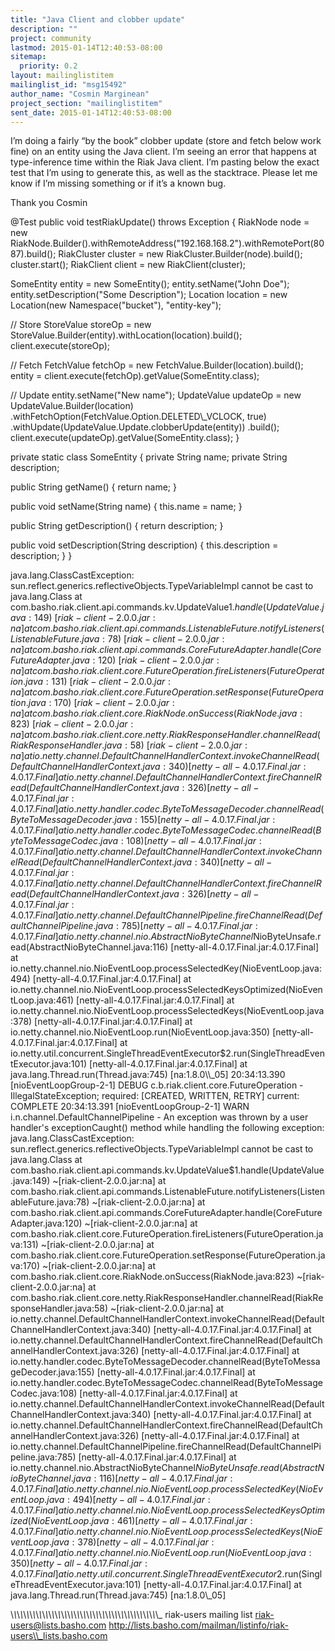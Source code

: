 ```yaml
---
title: "Java Client and clobber update"
description: ""
project: community
lastmod: 2015-01-14T12:40:53-08:00
sitemap:
  priority: 0.2
layout: mailinglistitem
mailinglist_id: "msg15492"
author_name: "Cosmin Marginean"
project_section: "mailinglistitem"
sent_date: 2015-01-14T12:40:53-08:00
---
```



I’m doing a fairly “by the book” clobber update (store and fetch below work 
fine) on an entity using the Java client. I’m seeing an error that happens at 
type-inference time within the Riak Java client. I’m pasting below the exact 
test that I’m using to generate this, as well as the stacktrace. Please let me 
know if I’m missing something or if it’s a known bug.

Thank you
Cosmin

@Test
public void testRiakUpdate() throws Exception {
RiakNode node = new 
RiakNode.Builder().withRemoteAddress("192.168.168.2").withRemotePort(8087).build();
RiakCluster cluster = new RiakCluster.Builder(node).build();
cluster.start();
RiakClient client = new RiakClient(cluster);

SomeEntity entity = new SomeEntity();
entity.setName("John Doe");
entity.setDescription("Some Description");
Location location = new Location(new Namespace("bucket"), "entity-key");

// Store
StoreValue storeOp = new 
StoreValue.Builder(entity).withLocation(location).build();
client.execute(storeOp);

// Fetch
FetchValue fetchOp = new FetchValue.Builder(location).build();
entity = client.execute(fetchOp).getValue(SomeEntity.class);

// Update
entity.setName("New name");
UpdateValue updateOp = new UpdateValue.Builder(location)
.withFetchOption(FetchValue.Option.DELETED\\_VCLOCK, true)
.withUpdate(UpdateValue.Update.clobberUpdate(entity))
.build();
client.execute(updateOp).getValue(SomeEntity.class);
}

private static class SomeEntity {
private String name;
private String description;

public String getName() {
return name;
}

public void setName(String name) {
this.name = name;
}

public String getDescription() {
return description;
}

public void setDescription(String description) {
this.description = description;
}
}



java.lang.ClassCastException: 
sun.reflect.generics.reflectiveObjects.TypeVariableImpl cannot be cast to 
java.lang.Class at 
com.basho.riak.client.api.commands.kv.UpdateValue$1.handle(UpdateValue.java:149)
 ~[riak-client-2.0.0.jar:na] at 
com.basho.riak.client.api.commands.ListenableFuture.notifyListeners(ListenableFuture.java:78)
 ~[riak-client-2.0.0.jar:na] at 
com.basho.riak.client.api.commands.CoreFutureAdapter.handle(CoreFutureAdapter.java:120)
 ~[riak-client-2.0.0.jar:na] at 
com.basho.riak.client.core.FutureOperation.fireListeners(FutureOperation.java:131)
 ~[riak-client-2.0.0.jar:na] at 
com.basho.riak.client.core.FutureOperation.setResponse(FutureOperation.java:170)
 ~[riak-client-2.0.0.jar:na] at 
com.basho.riak.client.core.RiakNode.onSuccess(RiakNode.java:823) 
~[riak-client-2.0.0.jar:na] at 
com.basho.riak.client.core.netty.RiakResponseHandler.channelRead(RiakResponseHandler.java:58)
 ~[riak-client-2.0.0.jar:na] at 
io.netty.channel.DefaultChannelHandlerContext.invokeChannelRead(DefaultChannelHandlerContext.java:340)
 [netty-all-4.0.17.Final.jar:4.0.17.Final] at 
io.netty.channel.DefaultChannelHandlerContext.fireChannelRead(DefaultChannelHandlerContext.java:326)
 [netty-all-4.0.17.Final.jar:4.0.17.Final] at 
io.netty.handler.codec.ByteToMessageDecoder.channelRead(ByteToMessageDecoder.java:155)
 [netty-all-4.0.17.Final.jar:4.0.17.Final] at 
io.netty.handler.codec.ByteToMessageCodec.channelRead(ByteToMessageCodec.java:108)
 [netty-all-4.0.17.Final.jar:4.0.17.Final] at 
io.netty.channel.DefaultChannelHandlerContext.invokeChannelRead(DefaultChannelHandlerContext.java:340)
 [netty-all-4.0.17.Final.jar:4.0.17.Final] at 
io.netty.channel.DefaultChannelHandlerContext.fireChannelRead(DefaultChannelHandlerContext.java:326)
 [netty-all-4.0.17.Final.jar:4.0.17.Final] at 
io.netty.channel.DefaultChannelPipeline.fireChannelRead(DefaultChannelPipeline.java:785)
 [netty-all-4.0.17.Final.jar:4.0.17.Final] at 
io.netty.channel.nio.AbstractNioByteChannel$NioByteUnsafe.read(AbstractNioByteChannel.java:116)
 [netty-all-4.0.17.Final.jar:4.0.17.Final] at 
io.netty.channel.nio.NioEventLoop.processSelectedKey(NioEventLoop.java:494) 
[netty-all-4.0.17.Final.jar:4.0.17.Final] at 
io.netty.channel.nio.NioEventLoop.processSelectedKeysOptimized(NioEventLoop.java:461)
 [netty-all-4.0.17.Final.jar:4.0.17.Final] at 
io.netty.channel.nio.NioEventLoop.processSelectedKeys(NioEventLoop.java:378) 
[netty-all-4.0.17.Final.jar:4.0.17.Final] at 
io.netty.channel.nio.NioEventLoop.run(NioEventLoop.java:350) 
[netty-all-4.0.17.Final.jar:4.0.17.Final] at 
io.netty.util.concurrent.SingleThreadEventExecutor$2.run(SingleThreadEventExecutor.java:101)
 [netty-all-4.0.17.Final.jar:4.0.17.Final] at 
java.lang.Thread.run(Thread.java:745) [na:1.8.0\\_05] 20:34:13.390 
[nioEventLoopGroup-2-1] DEBUG c.b.riak.client.core.FutureOperation - 
IllegalStateException; required: [CREATED, WRITTEN, RETRY] current: COMPLETE 
20:34:13.391 [nioEventLoopGroup-2-1] WARN i.n.channel.DefaultChannelPipeline - 
An exception was thrown by a user handler's exceptionCaught() method while 
handling the following exception: java.lang.ClassCastException: 
sun.reflect.generics.reflectiveObjects.TypeVariableImpl cannot be cast to 
java.lang.Class at 
com.basho.riak.client.api.commands.kv.UpdateValue$1.handle(UpdateValue.java:149)
 ~[riak-client-2.0.0.jar:na] at 
com.basho.riak.client.api.commands.ListenableFuture.notifyListeners(ListenableFuture.java:78)
 ~[riak-client-2.0.0.jar:na] at 
com.basho.riak.client.api.commands.CoreFutureAdapter.handle(CoreFutureAdapter.java:120)
 ~[riak-client-2.0.0.jar:na] at 
com.basho.riak.client.core.FutureOperation.fireListeners(FutureOperation.java:131)
 ~[riak-client-2.0.0.jar:na] at 
com.basho.riak.client.core.FutureOperation.setResponse(FutureOperation.java:170)
 ~[riak-client-2.0.0.jar:na] at 
com.basho.riak.client.core.RiakNode.onSuccess(RiakNode.java:823) 
~[riak-client-2.0.0.jar:na] at 
com.basho.riak.client.core.netty.RiakResponseHandler.channelRead(RiakResponseHandler.java:58)
 ~[riak-client-2.0.0.jar:na] at 
io.netty.channel.DefaultChannelHandlerContext.invokeChannelRead(DefaultChannelHandlerContext.java:340)
 [netty-all-4.0.17.Final.jar:4.0.17.Final] at 
io.netty.channel.DefaultChannelHandlerContext.fireChannelRead(DefaultChannelHandlerContext.java:326)
 [netty-all-4.0.17.Final.jar:4.0.17.Final] at 
io.netty.handler.codec.ByteToMessageDecoder.channelRead(ByteToMessageDecoder.java:155)
 [netty-all-4.0.17.Final.jar:4.0.17.Final] at 
io.netty.handler.codec.ByteToMessageCodec.channelRead(ByteToMessageCodec.java:108)
 [netty-all-4.0.17.Final.jar:4.0.17.Final] at 
io.netty.channel.DefaultChannelHandlerContext.invokeChannelRead(DefaultChannelHandlerContext.java:340)
 [netty-all-4.0.17.Final.jar:4.0.17.Final] at 
io.netty.channel.DefaultChannelHandlerContext.fireChannelRead(DefaultChannelHandlerContext.java:326)
 [netty-all-4.0.17.Final.jar:4.0.17.Final] at 
io.netty.channel.DefaultChannelPipeline.fireChannelRead(DefaultChannelPipeline.java:785)
 [netty-all-4.0.17.Final.jar:4.0.17.Final] at 
io.netty.channel.nio.AbstractNioByteChannel$NioByteUnsafe.read(AbstractNioByteChannel.java:116)
 [netty-all-4.0.17.Final.jar:4.0.17.Final] at 
io.netty.channel.nio.NioEventLoop.processSelectedKey(NioEventLoop.java:494) 
[netty-all-4.0.17.Final.jar:4.0.17.Final] at 
io.netty.channel.nio.NioEventLoop.processSelectedKeysOptimized(NioEventLoop.java:461)
 [netty-all-4.0.17.Final.jar:4.0.17.Final] at 
io.netty.channel.nio.NioEventLoop.processSelectedKeys(NioEventLoop.java:378) 
[netty-all-4.0.17.Final.jar:4.0.17.Final] at 
io.netty.channel.nio.NioEventLoop.run(NioEventLoop.java:350) 
[netty-all-4.0.17.Final.jar:4.0.17.Final] at 
io.netty.util.concurrent.SingleThreadEventExecutor$2.run(SingleThreadEventExecutor.java:101)
 [netty-all-4.0.17.Final.jar:4.0.17.Final] at 
java.lang.Thread.run(Thread.java:745) [na:1.8.0\\_05] 

\\_\\_\\_\\_\\_\\_\\_\\_\\_\\_\\_\\_\\_\\_\\_\\_\\_\\_\\_\\_\\_\\_\\_\\_\\_\\_\\_\\_\\_\\_\\_\\_\\_\\_\\_\\_\\_\\_\\_\\_\\_\\_\\_\\_\\_\\_\\_
riak-users mailing list
riak-users@lists.basho.com
http://lists.basho.com/mailman/listinfo/riak-users\\_lists.basho.com

